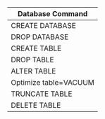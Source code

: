 
|Database Command|
|----------------|
|CREATE DATABASE |
|DROP DATABASE   |
|CREATE TABLE    |
|DROP TABLE      |
|ALTER TABLE     |
|Optimize table=VACUUM|
|TRUNCATE TABLE|
|DELETE TABLE  |
